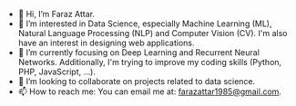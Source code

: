 - 👋 Hi, I’m Faraz Attar.
- 👀 I’m interested in Data Science, especially Machine Learning (ML), Natural Language Processing (NLP) and Computer Vision (CV). I'm also have an interest in designing web applications.
- 🌱 I’m currently focusing on Deep Learning and Recurrent Neural Networks. Additionally, I'm trying to improve my coding skills (Python, PHP, JavaScript, ...). 
- 💞️ I’m looking to collaborate on projects related to data science.
- 📫 How to reach me: You can email me at: farazattar1985@gmail.com.

<!---
farazattar/farazattar is a ✨ special ✨ repository because its `README.md` (this file) appears on your GitHub profile.
You can click the Preview link to take a look at your changes.
--->
